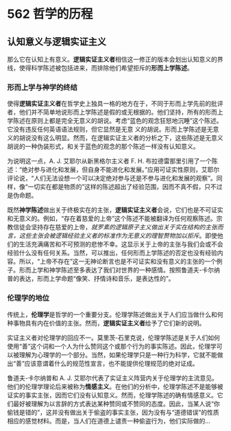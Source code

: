 # 562 哲学的历程

## 认知意义与逻辑实证主义

那么它在认知上有意义。**逻辑实证主义者**相信这一修正的版本会划出认知意义的界线，使得科学陈述被包括进来，而排除他们希望拒斥的**形而上学陈述**。

### 形而上学与神学的终结

使得**逻辑实证主义者**在哲学史上独具一格的地方在于，不同于形而上学先前的批评者，他们并不简单地说形而上学陈述是假的或无根据的。他们坚持，所有的形而上学陈述在原则上都是完全无意义的胡说。考虑“蓝色的观念狂怒地沉睡”这个陈述。它没有违反任何英语语法规则，但它显然是无意 义的胡说。形而上学陈述是无意义的胡说没有这么明显。然而，在逻辑实证主义者的分析之下，这些陈述是无意义胡说的一种伪装形式，和关于蓝色的观念的那个陈述一样没有认知意义。

为说明这一点，A. J. 艾耶尔从新黑格尔主义者 F. H. 布拉德雷那里引用了一个陈述：“绝对参与进化和发展，但自身不能进化和发展。”应用可证实性原则，艾耶尔评论说，“人们无法设想一个可以决定绝对参与还是不参与进化和发展的观察”。同样，像“一切实在都是物质的”这样的陈述超出了经验范围，因而不真不假，只不过是伪命题。

既然**神学陈述**做出关于终极实在的主张，**逻辑实证主义者**会说，它们也是不可证实和无意义的。例如，“存在着慈爱的上帝”这个陈述不能被翻译为任何观察陈述。宗教信徒会坚持存在慈爱的上帝，*就罗素的逻辑原子主义做出关于实在结构的主张而言，这些主张会被逻辑经验主义者的标准作为无意义的理智赘物加以拒斥*。即使他们的生活充满痛苦和不可预测的悲惨不幸。这显示关于上帝的主张与我们会或不会经验什么没有任何关系。当然，可以推出，任何形而上学陈述的否定也没有经验内容。所以，“上帝不存在”这一无神论断言也是不可证实和没有意义的主张的一个例子。形而上学和神学陈述至多表达了我们对世界的一种感情。按照鲁道夫-卡尔纳普的表达，形而上学命题“像笑、抒情诗和音乐，是表达性的”。

### 伦理学的地位

传统上，**伦理学**是哲学的一个重要分支。伦理学陈述做出关于人们应当做什么和何种事物具有内在价值的主张。然而，**逻辑实证主义者**给予了它们新的说明。

实证主义者对伦理学的回应不一。莫里茨-石里克说，伦理学陈述是关于人们如何使用“善”这个词和一个人为什么赞同这个或那个行为的事实陈述。因此，伦理学可以被理解为心理学的一个部分。当然，如果伦理学只是一种行为科学，它就不能做出“善”应该意谓着什么的规范性宣言，也不能提供伦理规范的绝对证成。

鲁道夫-卡尔纳普和 A. J. 艾耶尔代表了实证主义阵营内关于伦理学的主流意见。他们的伦理学理论后来被称为**情感主义**。在他们的分析中，伦理学陈述不是能够被证实的事实主张，因而它们没有认知意义。然而，伦理学陈述的确有情感意义。它们最好被理解为以言辞的方式表达某种赞同或不赞同的态度。因此，当某人说“你偷钱是错的”，这并没有做出关于偷盗的事实主张，因为没有与“道德错误”的性质相应的感觉材料。而是，当人们在道德上谴责一种偷盗行为，他们实际做的...